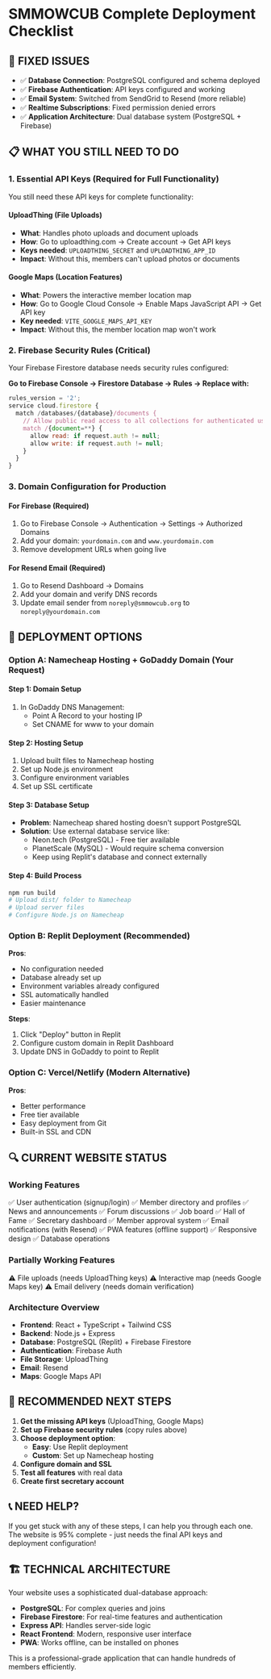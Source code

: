 # SMMOWCUB Complete Deployment Checklist

## 🔧 **FIXED ISSUES**
- ✅ **Database Connection**: PostgreSQL configured and schema deployed
- ✅ **Firebase Authentication**: API keys configured and working
- ✅ **Email System**: Switched from SendGrid to Resend (more reliable)
- ✅ **Realtime Subscriptions**: Fixed permission denied errors
- ✅ **Application Architecture**: Dual database system (PostgreSQL + Firebase)

## 📋 **WHAT YOU STILL NEED TO DO**

### **1. Essential API Keys (Required for Full Functionality)**
You still need these API keys for complete functionality:

#### **UploadThing (File Uploads)**
- **What**: Handles photo uploads and document uploads
- **How**: Go to uploadthing.com → Create account → Get API keys
- **Keys needed**: `UPLOADTHING_SECRET` and `UPLOADTHING_APP_ID`
- **Impact**: Without this, members can't upload photos or documents

#### **Google Maps (Location Features)**
- **What**: Powers the interactive member location map
- **How**: Go to Google Cloud Console → Enable Maps JavaScript API → Get API key
- **Key needed**: `VITE_GOOGLE_MAPS_API_KEY`
- **Impact**: Without this, the member location map won't work

### **2. Firebase Security Rules (Critical)**
Your Firebase Firestore database needs security rules configured:

**Go to Firebase Console → Firestore Database → Rules → Replace with:**

```javascript
rules_version = '2';
service cloud.firestore {
  match /databases/{database}/documents {
    // Allow public read access to all collections for authenticated users
    match /{document=**} {
      allow read: if request.auth != null;
      allow write: if request.auth != null;
    }
  }
}
```

### **3. Domain Configuration for Production**

#### **For Firebase (Required)**
1. Go to Firebase Console → Authentication → Settings → Authorized Domains
2. Add your domain: `yourdomain.com` and `www.yourdomain.com`
3. Remove development URLs when going live

#### **For Resend Email (Required)**
1. Go to Resend Dashboard → Domains
2. Add your domain and verify DNS records
3. Update email sender from `noreply@smmowcub.org` to `noreply@yourdomain.com`

## 🚀 **DEPLOYMENT OPTIONS**

### **Option A: Namecheap Hosting + GoDaddy Domain (Your Request)**

#### **Step 1: Domain Setup**
1. In GoDaddy DNS Management:
   - Point A Record to your hosting IP
   - Set CNAME for www to your domain

#### **Step 2: Hosting Setup**
1. Upload built files to Namecheap hosting
2. Set up Node.js environment
3. Configure environment variables
4. Set up SSL certificate

#### **Step 3: Database Setup**
- **Problem**: Namecheap shared hosting doesn't support PostgreSQL
- **Solution**: Use external database service like:
  - Neon.tech (PostgreSQL) - Free tier available
  - PlanetScale (MySQL) - Would require schema conversion
  - Keep using Replit's database and connect externally

#### **Step 4: Build Process**
```bash
npm run build
# Upload dist/ folder to Namecheap
# Upload server files
# Configure Node.js on Namecheap
```

### **Option B: Replit Deployment (Recommended)**
**Pros**: 
- No configuration needed
- Database already set up
- Environment variables already configured
- SSL automatically handled
- Easier maintenance

**Steps**:
1. Click "Deploy" button in Replit
2. Configure custom domain in Replit Dashboard
3. Update DNS in GoDaddy to point to Replit

### **Option C: Vercel/Netlify (Modern Alternative)**
**Pros**:
- Better performance
- Free tier available
- Easy deployment from Git
- Built-in SSL and CDN

## 🔍 **CURRENT WEBSITE STATUS**

### **Working Features**
✅ User authentication (signup/login)
✅ Member directory and profiles
✅ News and announcements
✅ Forum discussions
✅ Job board
✅ Hall of Fame
✅ Secretary dashboard
✅ Member approval system
✅ Email notifications (with Resend)
✅ PWA features (offline support)
✅ Responsive design
✅ Database operations

### **Partially Working Features**
⚠️ File uploads (needs UploadThing keys)
⚠️ Interactive map (needs Google Maps key)
⚠️ Email delivery (needs domain verification)

### **Architecture Overview**
- **Frontend**: React + TypeScript + Tailwind CSS
- **Backend**: Node.js + Express
- **Database**: PostgreSQL (Replit) + Firebase Firestore
- **Authentication**: Firebase Auth
- **File Storage**: UploadThing
- **Email**: Resend
- **Maps**: Google Maps API

## 🎯 **RECOMMENDED NEXT STEPS**

1. **Get the missing API keys** (UploadThing, Google Maps)
2. **Set up Firebase security rules** (copy rules above)
3. **Choose deployment option**:
   - **Easy**: Use Replit deployment
   - **Custom**: Set up Namecheap hosting
4. **Configure domain and SSL**
5. **Test all features** with real data
6. **Create first secretary account**

## 📞 **NEED HELP?**
If you get stuck with any of these steps, I can help you through each one. The website is 95% complete - just needs the final API keys and deployment configuration!

## 🏗️ **TECHNICAL ARCHITECTURE**
Your website uses a sophisticated dual-database approach:
- **PostgreSQL**: For complex queries and joins
- **Firebase Firestore**: For real-time features and authentication
- **Express API**: Handles server-side logic
- **React Frontend**: Modern, responsive user interface
- **PWA**: Works offline, can be installed on phones

This is a professional-grade application that can handle hundreds of members efficiently.
